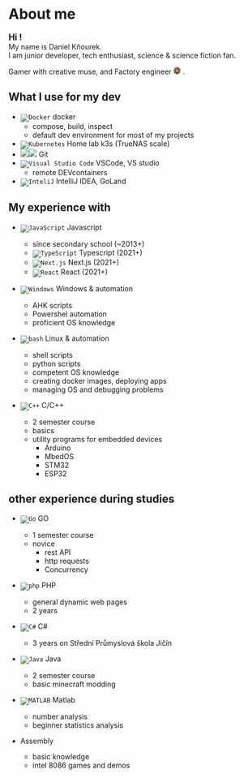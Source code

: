 # About me

<link href="icons/style.css" rel="stylesheet"></link>

<big><b>Hi !</b></big>  
My name is Daniel Kňourek.  
I am junior developer, tech enthusiast, science & science fiction fan.

Gamer with creative muse, and Factory engineer
<code><img height="15" src="icons/factorio-icon.png"></code>
.

## What I use for my dev

- <code><img height="15" src="https://user-images.githubusercontent.com/25181517/117207330-263ba280-adf4-11eb-9b97-0ac5b40bc3be.png" alt="Docker" title="Docker" /></code>
  docker
  - compose, build, inspect
  - default dev environment for most of my projects
- <code><img height="15" src="https://user-images.githubusercontent.com/25181517/182534006-037f08b5-8e7b-4e5f-96b6-5d2a5558fa85.png" alt="Kubernetes" title="Kubernetes" /></code> 
Home lab k3s (TrueNAS scale)
- <code><img height="15" src="https://user-images.githubusercontent.com/25181517/192108372-f71d70ac-7ae6-4c0d-8395-51d8870c2ef0.png"><img height="15" src="https://user-images.githubusercontent.com/25181517/192108374-8da61ba1-99ec-41d7-80b8-fb2f7c0a4948.png"></code>
  Git
- <code><img height="15" src="https://user-images.githubusercontent.com/25181517/192108891-d86b6220-e232-423a-bf5f-90903e6887c3.png" alt="Visual Studio Code" title="Visual Studio Code" /></code> 
  VSCode, VS studio
  - remote DEVcontainers
- <code><img height="15" src="https://user-images.githubusercontent.com/25181517/192108890-200809d1-439c-4e23-90d3-b090cf9a4eea.png" alt="InteliJ" title="InteliJ" /></code> 
  IntelliJ IDEA, GoLand

## My experience with

- <code><img height="15" src="https://user-images.githubusercontent.com/25181517/117447155-6a868a00-af3d-11eb-9cfe-245df15c9f3f.png" alt="JavaScript" title="JavaScript" /></code> 
Javascript
  - since secondary school (~2013+)
  - <code><img height="15" src="https://user-images.githubusercontent.com/25181517/183890598-19a0ac2d-e88a-4005-a8df-1ee36782fde1.png" alt="TypeScript" title="TypeScript" /></code> 
  Typescript (2021+)
  - <code><img height="15" src="https://static-00.iconduck.com/assets.00/nextjs-icon-512x512-11yvtwzn.png" alt="Next.js" title="Next.js" /></code> 
  Next.js (2021+)
  - <code><img height="15" src="https://user-images.githubusercontent.com/25181517/183897015-94a058a6-b86e-4e42-a37f-bf92061753e5.png" alt="React" title="React" /></code> 
  React (2021+)

- <code><img height="15" src="https://user-images.githubusercontent.com/25181517/186884150-05e9ff6d-340e-4802-9533-2c3f02363ee3.png" alt="Windows" title="Windows" /></code> 
Windows & automation
  - AHK scripts
  - Powershel automation
  - proficient OS knowledge

- <code><img height="15" src="https://user-images.githubusercontent.com/25181517/192158606-7c2ef6bd-6e04-47cf-b5bc-da2797cb5bda.png" alt="bash" title="bash" /></code> 
Linux & automation
  - shell scripts
  - python scripts
  - competent OS knowledge
  - creating docker images, deploying apps
  - managing OS and debugging problems

- <code><img height="15" src="https://user-images.githubusercontent.com/25181517/192106073-90fffafe-3562-4ff9-a37e-c77a2da0ff58.png" alt="C++" title="C++" /></code> 
C/C++
  - 2 semester course
  - basics
  - utility programs for embedded devices
    - Arduino
    - MbedOS
    - STM32
    - ESP32

## other experience during studies

- <code><img height="15" src="https://user-images.githubusercontent.com/25181517/192149581-88194d20-1a37-4be8-8801-5dc0017ffbbe.png" alt="Go" title="Go" /></code> 
GO
  - 1 semester course
  - novice
    - rest API
    - http requests
    - Concurrency

- <code><img height="15" src="https://user-images.githubusercontent.com/25181517/183570228-6a040b9f-3ddf-47a2-a201-743121dac664.png" alt="php" title="php" /></code> 
PHP
  - general dynamic web pages
  - 2 years
- <code><img height="15" src="https://user-images.githubusercontent.com/25181517/121405384-444d7300-c95d-11eb-959f-913020d3bf90.png" alt="C#" title="C#" /></code> 
C#
  - 3 years on Střední Průmyslová škola Jičín
- <code><img height="15" src="https://user-images.githubusercontent.com/25181517/117201156-9a724800-adec-11eb-9a9d-3cd0f67da4bc.png" alt="Java" title="Java" /></code> 
Java
  - 2 semester course
  - basic minecraft modding

- <code><img height="15" src="https://user-images.githubusercontent.com/25181517/192106593-610ee31c-995e-4f24-b8e1-0f18eead6fae.png" alt="MATLAB" title="MATLAB" /></code> 
Matlab
  - number analysis
  - beginner statistics analysis

- Assembly
  - basic knowledge
  - intel 8086 games and demos